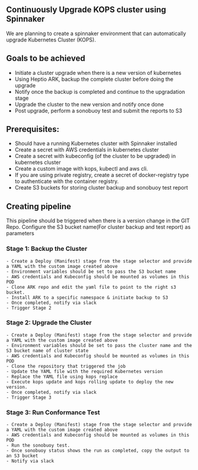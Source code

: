 ## Continuously Upgrade KOPS cluster using Spinnaker

We are planning to create a spinnaker environment that can automatically upgrade Kubernetes Cluster (KOPS).

## Goals to be achieved

- Initiate a cluster upgrade when there is a new version of kubernetes
- Using Heptio ARK, backup the complete cluster before doing the upgrade
- Notify once the backup is completed and continue to the upgradation stage
- Upgrade the cluster to the new version and notify once done
- Post upgrade, perform a sonobuoy test and submit the reports to S3

## Prerequisites:

- Should have a running Kubernetes cluster with Spinnaker installed
- Create a secret with AWS credentials in kubernetes cluster
- Create a secret with kubeconfig (of the cluster to be upgraded) in kubernetes cluster
- Create a custom image with kops, kubectl and aws cli.
- If you are using private registry, create a secret of docker-registry type to authenticate with the container registry.
- Create S3 buckets for storing cluster backup and sonobuoy test report

## Creating pipeline

This pipeline should be triggered when there is a version change in the GIT Repo.
Configure the S3 bucket name(For cluster backup and test report) as parameters

  ### Stage 1: Backup the Cluster

    - Create a Deploy (Manifest) stage from the stage selector and provide a YAML with the custom image created above
    - Environment variables should be set to pass the S3 bucket name
    - AWS credentials and Kubeconfig should be mounted as volumes in this POD
    - Clone ARK repo and edit the yaml file to point to the right s3 bucket.
    - Install ARK to a specific namespace & initiate backup to S3
    - Once completed, notify via slack
    - Trigger Stage 2

  ### Stage 2: Upgrade the Cluster

    - Create a Deploy (Manifest) stage from the stage selector and provide a YAML with the custom image created above
    - Environment variables should be set to pass the cluster name and the S3 bucket name of cluster state
    - AWS credentials and Kubeconfig should be mounted as volumes in this POD
    - Clone the repository that triggered the job
    - Update the YAML file with the required Kubernetes version
    - Replace the YAML file using kops replace
    - Execute kops update and kops rolling update to deploy the new version.
    - Once completed, notify via slack
    - Trigger Stage 3

  ### Stage 3: Run Conformance Test

    - Create a Deploy (Manifest) stage from the stage selector and provide a YAML with the custom image created above
    - AWS credentials and Kubeconfig should be mounted as volumes in this POD
    - Run the sonobuoy test.
    - Once sonobuoy status shows the run as completed, copy the output to an S3 bucket
    - Notify via slack
